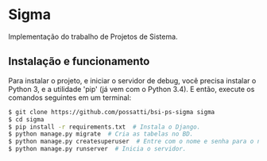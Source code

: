 # Sigma

Implementação do trabalho de Projetos de Sistema.

## Instalação e funcionamento

Para instalar o projeto, e iniciar o servidor de debug, você precisa instalar o Python 3, e a utilidade 'pip' (já vem com o Python 3.4). E então, execute os comandos seguintes em um terminal:

```bash
$ git clone https://github.com/possatti/bsi-ps-sigma sigma
$ cd sigma
$ pip install -r requirements.txt  # Instala o Django.
$ python manage.py migrate  # Cria as tabelas no BD.
$ python manage.py createsuperuser  # Entre com o nome e senha para o novo adminsitrador.
$ python manage.py runserver  # Inicia o servidor.
```
